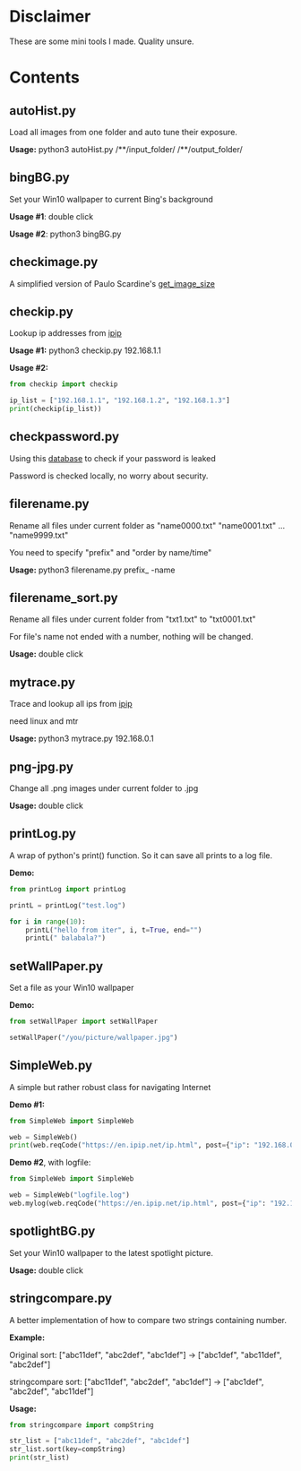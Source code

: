 # Disclaimer

These are some mini tools I made. Quality unsure.

# Contents

## autoHist.py

Load all images from one folder and auto tune their exposure.

**Usage:** python3 autoHist.py /\*\*/input_folder/ /\*\*/output_folder/

## bingBG.py

Set your Win10 wallpaper to current Bing's background

**Usage #1**: double click

**Usage #2**: python3 bingBG.py

## checkimage.py

A simplified version of Paulo Scardine's [get\_image\_size](https://github.com/scardine/image_size)

## checkip.py

Lookup ip addresses from [ipip](https://en.ipip.net/ip.html)

**Usage #1:** python3 checkip.py 192.168.1.1

**Usage #2:**

```python
from checkip import checkip

ip_list = ["192.168.1.1", "192.168.1.2", "192.168.1.3"]
print(checkip(ip_list))

```

## checkpassword.py

Using this [database](https://api.pwnedpasswords.com) to check if your password is leaked

Password is checked locally, no worry about security.

## filerename.py

Rename all files under current folder as "name0000.txt" "name0001.txt" ... "name9999.txt"

You need to specify "prefix" and "order by name/time"

**Usage:** python3 filerename.py prefix_ -name

## filerename_sort.py

Rename all files under current folder from "txt1.txt" to "txt0001.txt"

For file's name not ended with a number, nothing will be changed.

**Usage:** double click

## mytrace.py

Trace and lookup all ips from [ipip](https://en.ipip.net/ip.html)

need linux and mtr

**Usage:** python3 mytrace.py 192.168.0.1

## png-jpg.py

Change all .png images under current folder to .jpg

**Usage:** double click

## printLog.py

A wrap of python's print() function. So it can save all prints to a log file.

**Demo:**

```python
from printLog import printLog

printL = printLog("test.log")

for i in range(10):
    printL("hello from iter", i, t=True, end="")
    printL(" balabala?")

```

## setWallPaper.py

Set a file as your Win10 wallpaper

**Demo:**

```python
from setWallPaper import setWallPaper

setWallPaper("/you/picture/wallpaper.jpg")

```

## SimpleWeb.py

A simple but rather robust class for navigating Internet

**Demo #1:**

```python
from SimpleWeb import SimpleWeb

web = SimpleWeb()
print(web.reqCode("https://en.ipip.net/ip.html", post={"ip": "192.168.0.1"}))

```

**Demo #2**, with logfile:

```python
from SimpleWeb import SimpleWeb

web = SimpleWeb("logfile.log")
web.mylog(web.reqCode("https://en.ipip.net/ip.html", post={"ip": "192.168.0.1"}))

```

## spotlightBG.py

Set your Win10 wallpaper to the latest spotlight picture.

**Usage:** double click

## stringcompare.py

A better implementation of how to compare two strings containing number.

**Example:**

Original sort: ["abc11def", "abc2def", "abc1def"] -> ["abc1def", "abc11def", "abc2def"]

stringcompare sort: ["abc11def", "abc2def", "abc1def"] -> ["abc1def", "abc2def", "abc11def"]

**Usage:**

```python
from stringcompare import compString

str_list = ["abc11def", "abc2def", "abc1def"]
str_list.sort(key=compString)
print(str_list)

```
